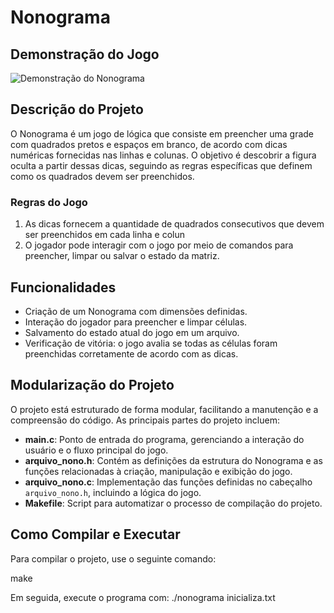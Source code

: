 # Nonograma

## Demonstração do Jogo

![Demonstração do Nonograma](https://nonogramskatana.wordpress.com/wp-content/uploads/2016/12/20161205_221410.png)


## Descrição do Projeto

O Nonograma é um jogo de lógica que consiste em preencher uma grade com quadrados pretos e espaços em branco, de acordo com dicas numéricas fornecidas nas linhas e colunas. 
O objetivo é descobrir a figura oculta a partir dessas dicas, seguindo as regras específicas que definem como os quadrados devem ser preenchidos.

### Regras do Jogo

1. As dicas fornecem a quantidade de quadrados consecutivos que devem ser preenchidos em cada linha e colun
2. O jogador pode interagir com o jogo por meio de comandos para preencher, limpar ou salvar o estado da matriz.

## Funcionalidades

- Criação de um Nonograma com dimensões definidas.
- Interação do jogador para preencher e limpar células.
- Salvamento do estado atual do jogo em um arquivo.
- Verificação de vitória: o jogo avalia se todas as células foram preenchidas corretamente de acordo com as dicas.

## Modularização do Projeto

O projeto está estruturado de forma modular, facilitando a manutenção e a compreensão do código. As principais partes do projeto incluem:
- **main.c**: Ponto de entrada do programa, gerenciando a interação do usuário e o fluxo principal do jogo.
- **arquivo_nono.h**: Contém as definições da estrutura do Nonograma e as funções relacionadas à criação, manipulação e exibição do jogo.
- **arquivo_nono.c**: Implementação das funções definidas no cabeçalho `arquivo_nono.h`, incluindo a lógica do jogo.
- **Makefile**: Script para automatizar o processo de compilação do projeto.

## Como Compilar e Executar

Para compilar o projeto, use o seguinte comando:

make

Em seguida, execute o programa com: ./nonograma inicializa.txt
